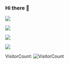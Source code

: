 ### Hi there 👋





![](https://github-readme-stats.vercel.app/api?username=SmsS4&show_icons=true&count_private=true&theme=darcula&hide_border=true&bg_color=00000000)

![](https://github-readme-streak-stats.herokuapp.com/?user=SmsS4&theme=darcula&hide_border=true&background=FFFFFF00)

![](https://github-readme-stats.vercel.app/api/top-langs/?username=smss4&layout=compact&langs_count=10&hide=css,javascript&hide_border=true&bg_color=00000000&theme=darcula)

![](https://raw.githubusercontent.com/JoeyBling/JoeyBling/master/pic/pusheencode.gif)



VisitorCount:
![VisitorCount](https://profile-counter.glitch.me/SmsS4/count.svg)
